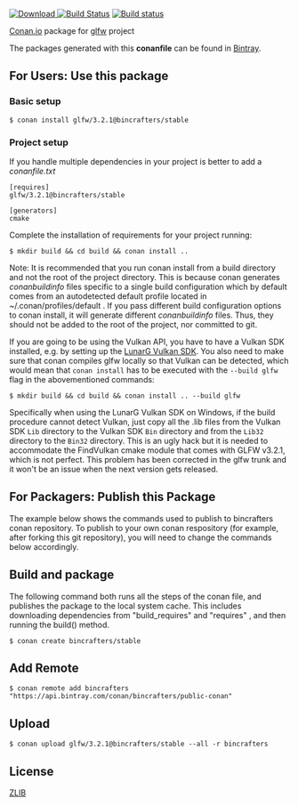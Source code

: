 [ ![Download](https://api.bintray.com/packages/bincrafters/public-conan/glfw%3Abincrafters/images/download.svg) ](https://bintray.com/bincrafters/public-conan/glfw%3Abincrafters/_latestVersion)
[![Build Status](https://travis-ci.org/bincrafters/conan-glfw.svg?branch=stable%2F3.2.1)](https://travis-ci.org/bincrafters/conan-glfw)
[![Build status](https://ci.appveyor.com/api/projects/status/8d1mon7v51qa2jaw?svg=true)](https://ci.appveyor.com/project/BinCrafters/conan-glfw)

[Conan.io](https://conan.io) package for [glfw](https://github.com/glfw/glfw) project

The packages generated with this **conanfile** can be found in [Bintray](https://bintray.com/bincrafters/public-conan/glfw%3Abincrafters).

## For Users: Use this package

### Basic setup

    $ conan install glfw/3.2.1@bincrafters/stable

### Project setup

If you handle multiple dependencies in your project is better to add a *conanfile.txt*

    [requires]
    glfw/3.2.1@bincrafters/stable

    [generators]
    cmake

Complete the installation of requirements for your project running:

    $ mkdir build && cd build && conan install ..

Note: It is recommended that you run conan install from a build directory and not the root of the project directory.  This is because conan generates *conanbuildinfo* files specific to a single build configuration which by default comes from an autodetected default profile located in ~/.conan/profiles/default .  If you pass different build configuration options to conan install, it will generate different *conanbuildinfo* files.  Thus, they should not be added to the root of the project, nor committed to git.

If you are going to be using the Vulkan API, you have to have a Vulkan SDK installed, e.g. by setting up the [LunarG Vulkan SDK](https://www.lunarg.com/vulkan-sdk/). You also need to make sure that conan compiles glfw locally so that Vulkan can be detected, which would mean that `conan install` has to be executed with the `--build glfw` flag in the abovementioned commands:

    $ mkdir build && cd build && conan install .. --build glfw
	
Specifically when using the LunarG Vulkan SDK on Windows, if the build procedure cannot detect Vulkan, just copy all the .lib files from the Vulkan SDK `Lib` directory to the Vulkan SDK `Bin` directory and from the `Lib32` directory to the `Bin32` directory. This is an ugly hack but it is needed to accommodate the FindVulkan cmake module that comes with GLFW v3.2.1, which is not perfect. This problem has been corrected in the glfw trunk and it won't be an issue when the next version gets released.

## For Packagers: Publish this Package

The example below shows the commands used to publish to bincrafters conan repository. To publish to your own conan respository (for example, after forking this git repository), you will need to change the commands below accordingly.

## Build and package

The following command both runs all the steps of the conan file, and publishes the package to the local system cache.  This includes downloading dependencies from "build_requires" and "requires" , and then running the build() method.

    $ conan create bincrafters/stable

## Add Remote

    $ conan remote add bincrafters "https://api.bintray.com/conan/bincrafters/public-conan"

## Upload

    $ conan upload glfw/3.2.1@bincrafters/stable --all -r bincrafters

## License
[ZLIB](https://github.com/glfw/glfw/blob/master/LICENSE.md)
